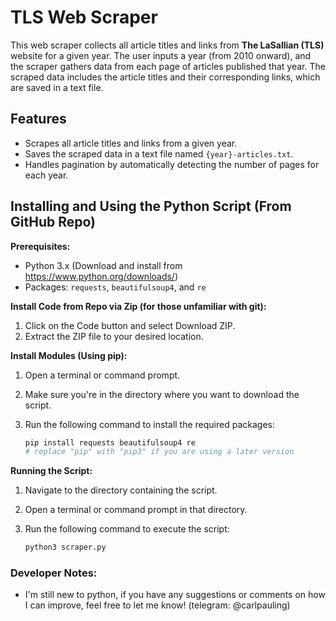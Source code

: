 # TLS Web Scraper

This web scraper collects all article titles and links from **The LaSallian (TLS)** website for a given year. The user inputs a year (from 2010 onward), and the scraper gathers data from each page of articles published that year. The scraped data includes the article titles and their corresponding links, which are saved in a text file.

## Features

- Scrapes all article titles and links from a given year.
- Saves the scraped data in a text file named `{year}-articles.txt`.
- Handles pagination by automatically detecting the number of pages for each year.

## Installing and Using the Python Script (From GitHub Repo)

**Prerequisites:**

* Python 3.x (Download and install from https://www.python.org/downloads/)
* Packages: `requests`, `beautifulsoup4`, and `re`

**Install Code from Repo via Zip (for those unfamiliar with git):**
1. Click on the Code button and select Download ZIP.
2. Extract the ZIP file to your desired location.

**Install Modules (Using pip):**

1. Open a terminal or command prompt.
2. Make sure you're in the directory where you want to download the script.
3. Run the following command to install the required packages:

   ```bash
   pip install requests beautifulsoup4 re
   # replace "pip" with "pip3" if you are using a later version

**Running the Script:**
1. Navigate to the directory containing the script.
2. Open a terminal or command prompt in that directory.
3. Run the following command to execute the script:

    ```bash
    python3 scraper.py

### Developer Notes:
- I'm still new to python, if you have any suggestions or comments on how I can improve, feel free to let me know! (telegram: @carlpauling)
